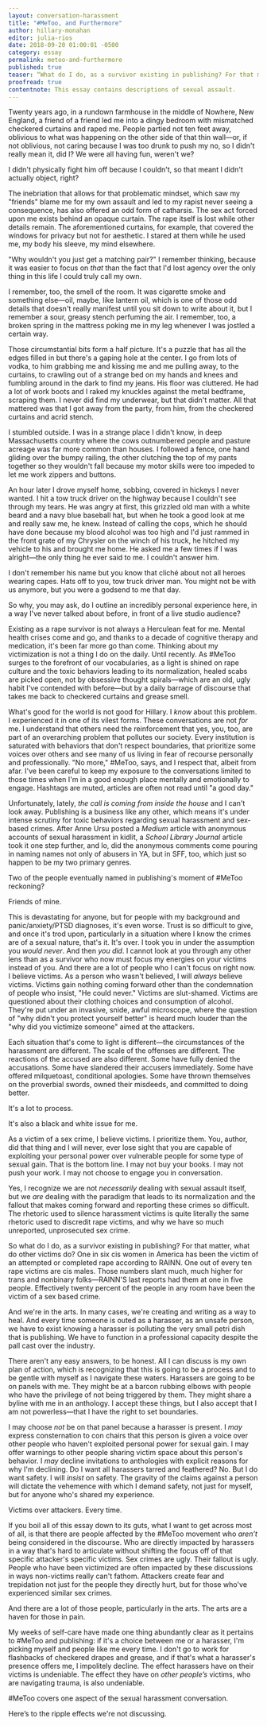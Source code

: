 ```yaml
---
layout: conversation-harassment
title: "#MeToo, and Furthermore"
author: hillary-monahan
editor: julia-rios
date: 2018-09-20 01:00:01 -0500
category: essay
permalink: metoo-and-furthermore
published: true
teaser: “What do I do, as a survivor existing in publishing? For that matter, what do other victims do?"
proofread: true
contentnote: This essay contains descriptions of sexual assault.
---
```


Twenty years ago, in a rundown farmhouse in the middle of Nowhere, New England, a friend of a friend led me into a dingy bedroom with mismatched checkered curtains and raped me. People partied not ten feet away, oblivious to what was happening on the other side of that thin wall—or, if not oblivious, not caring because I was too drunk to push my no, so I didn't really mean it, did I? We were all having fun, weren't we?


I didn't physically fight him off because I couldn't, so that meant I didn't actually object, right?

The inebriation that allows for that problematic mindset, which saw my "friends" blame me for my own assault and led to my rapist never seeing a consequence, has also offered an odd form of catharsis. The sex act forced upon me exists behind an opaque curtain. The rape itself is lost while other details remain. The aforementioned curtains, for example, that covered the windows for privacy but not for aesthetic. I stared at them while he used me, my body his sleeve, my mind elsewhere.


"Why wouldn't you just get a matching pair?" I remember thinking, because it was easier to focus on _that_ than the fact that I'd lost agency over the only thing in this life I could truly call my own.


I remember, too, the smell of the room. It was cigarette smoke and something else—oil, maybe, like lantern oil, which is one of those odd details that doesn't really manifest until you sit down to write about it, but I remember a sour, greasy stench perfuming the air. I remember, too, a broken spring in the mattress poking me in my leg whenever I was jostled a certain way.


Those circumstantial bits form a half picture. It's a puzzle that has all the edges filled in but there's a gaping hole at the center. I go from lots of vodka, to him grabbing me and kissing me and me pulling away, to the curtains, to crawling out of a strange bed on my hands and knees and fumbling around in the dark to find my jeans. His floor was cluttered. He had a lot of work boots and I raked my knuckles against the metal bedframe, scraping them. I never did find my underwear, but that didn't matter. All that mattered was that I got away from the party, from him, from the checkered curtains and acrid stench.


I stumbled outside. I was in a strange place I didn't know, in deep Massachusetts country where the cows outnumbered people and pasture acreage was far more common than houses. I followed a fence, one hand gliding over the bumpy railing, the other clutching the top of my pants together so they wouldn't fall because my motor skills were too impeded to let me work zippers and buttons.

An hour later I drove myself home, sobbing, covered in hickeys I never wanted. I hit a tow truck driver on the highway because I couldn't see through my tears. He was angry at first, this grizzled old man with a white beard and a navy blue baseball hat, but when he took a good look at me and really saw me, he knew. Instead of calling the cops, which he should have done because my blood alcohol was too high and I'd just rammed in the front grate of my Chrysler on the winch of his truck, he hitched my vehicle to his and brought me home. He asked me a few times if I was alright—the only thing he ever said to me. I couldn't answer him.


I don't remember his name but you know that cliché about not all heroes wearing capes. Hats off to you, tow truck driver man. You might not be with us anymore, but you were a godsend to me that day.

So why, you may ask, do I outline an incredibly personal experience here, in a way I've never talked about before, in front of a live studio audience?


Existing as a rape survivor is not always a Herculean feat for me. Mental health crises come and go, and thanks to a decade of cognitive therapy and medication, it's been far more go than come. Thinking about my victimization is not a thing I do on the daily. Until recently. As #MeToo surges to the forefront of our vocabularies, as a light is shined on rape culture and the toxic behaviors leading to its normalization, healed scabs are picked open, not by obsessive thought spirals—which are an old, ugly habit I've contended with before—but by a daily barrage of discourse that takes me back to checkered curtains and grease smell.


What's good for the world is not good for Hillary. I _know_ about this problem. I experienced it in one of its vilest forms. These conversations are not _for_ me. I understand that others need the reinforcement that yes, you, too, are part of an overarching problem that pollutes our society. Every institution is saturated with behaviors that don't respect boundaries, that prioritize some voices over others and see many of us living in fear of recourse personally and professionally. "No more," #MeToo, says, and I respect that, albeit from afar. I've been careful to keep my exposure to the conversations limited to those times when I'm in a good enough place mentally and emotionally to engage. Hashtags are muted, articles are often not read until "a good day."


Unfortunately, lately, _the call is coming from inside the house_ and I can't look away. Publishing is a business like any other, which means it's under intense scrutiny for toxic behaviors regarding sexual harassment and sex-based crimes. After Anne Ursu posted a _Medium_ article with anonymous accounts of sexual harassment in kidlit, a _School Library Journal_ article took it one step further, and lo, did the anonymous comments come pouring in naming names not only of abusers in YA, but in SFF, too, which just so happen to be my two primary genres.

Two of the people eventually named in publishing's moment of #MeToo reckoning?


Friends of mine.


This is devastating for anyone, but for people with my background and panic/anxiety/PTSD diagnoses, it's even worse. Trust is so difficult to give, and once it's trod upon, particularly in a situation where I know the crimes are of a sexual nature, that's it. It's over. I took you in under the assumption you _would never_. And then _you did_. I cannot look at you through any other lens than as a survivor who now must focus my energies on your victims instead of you. And there are a lot of people who I can't focus on right now. I believe victims. As a person who wasn't believed, I will _always_ believe victims. Victims gain nothing coming forward other than the condemnation of people who insist, "He could never." Victims are slut-shamed. Victims are questioned about their clothing choices and consumption of alcohol. They're put under an invasive, snide, awful microscope, where the question of "why didn't you protect yourself better" is heard much louder than the "why did you victimize someone" aimed at the attackers.


Each situation that's come to light is different—the circumstances of the harassment are different. The scale of the offenses are different. The reactions of the accused are also different. Some have fully denied the accusations. Some have slandered their accusers immediately. Some have offered milquetoast, conditional apologies. Some have thrown themselves on the proverbial swords, owned their misdeeds, and committed to doing better.

It's a lot to process.

It's also a black and white issue for me.

As a victim of a sex crime, I believe victims. I prioritize them. You, author, did that thing and I will never, ever lose sight that you are capable of exploiting your personal power over vulnerable people for some type of sexual gain. That is the bottom line. I may not buy your books. I may not push your work. I may not choose to engage you in conversation.


Yes, I recognize we are not _necessarily_ dealing with sexual assault itself, but we _are_ dealing with the paradigm that leads to its normalization and the fallout that makes coming forward and reporting these crimes so difficult. The rhetoric used to silence harassment victims is quite literally the same rhetoric used to discredit rape victims, and why we have so much unreported, unprosecuted sex crime.


So what do I do, as a survivor existing in publishing? For that matter, what do other victims do? One in six cis women in America has been the victim of an attempted or completed rape according to RAINN. One out of every ten rape victims are cis males. Those numbers slant much, much higher for trans and nonbinary folks—RAINN'S last reports had them at one in five people. Effectively twenty percent of the people in any room have been the victim of a sex based crime.


And we're in the arts. In many cases, we're creating and writing as a way to heal. And every time someone is outed as a harasser, as an unsafe person, we have to exist knowing a harasser is polluting the very small petri dish that is publishing. We have to function in a professional capacity despite the pall cast over the industry.


There aren't any easy answers, to be honest. All I can discuss is my own plan of action, which is recognizing that this is going to be a process and to be gentle with myself as I navigate these waters. Harassers are going to be on panels with me. They might be at a barcon rubbing elbows with people who have the privilege of not being triggered by them. They might share a byline with me in an anthology. I accept these things, but I also accept that I am not powerless—that I have the right to set boundaries.


I may choose _not_ be on that panel because a harasser is present. I _may_ express consternation to con chairs that this person is given a voice over other people who haven't exploited personal power for sexual gain. I may offer warnings to other people sharing victim space about this person's behavior. I _may_ decline invitations to anthologies with explicit reasons for why I'm declining. Do I want all harassers tarred and feathered? No. But I do want safety. I will _insist_ on safety. The gravity of the claims against a person will dictate the vehemence with which I demand safety, not just for myself, but for anyone who's shared my experience.

Victims over attackers. Every time.

If you boil all of this essay down to its guts, what I want to get across most of all, is that there are people affected by the #MeToo movement who _aren’t_ being considered in the discourse. Who are directly impacted by harassers in a way that's hard to articulate without shifting the focus off of that specific attacker's specific victims. Sex crimes are ugly. Their fallout is ugly. People who have been victimized are often impacted by these discussions in ways non-victims really can't fathom. Attackers create fear and trepidation not just for the people they directly hurt, but for those who've experienced similar sex crimes.


And there are a lot of those people, particularly in the arts. The arts are a haven for those in pain.

My weeks of self-care have made one thing abundantly clear as it pertains to #MeToo and publishing: if it's a choice between me or a harasser, I'm picking myself and people like me every time. I don't go to work for flashbacks of checkered drapes and grease, and if that's what a harasser's presence offers me, I impolitely decline. The effect harassers have on their victims is undeniable. The effect they have on _other people’s_ victims, who are navigating trauma, is also undeniable.


#MeToo covers one aspect of the sexual harassment conversation.


Here’s to the ripple effects we're not discussing.
